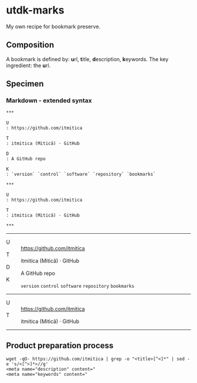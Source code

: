 # utdk-marks
My own recipe for bookmark preserve.

## Composition
A bookmark is defined by: **u**rl, **t**itle, **d**escription, **k**eywords. The key ingredient: the **u**rl.

## Specimen
### Markdown - extended syntax

```
***

U
: https://github.com/itmitica

T
: itmitica (Mitică) · GitHub

D
: A GitHub repo

K
: `version` `control` `software` `repository` `bookmarks`

***

U
: https://github.com/itmitica

T
: itmitica (Mitică) · GitHub

***
```

<hr>
<dl>
<dt>U</dt>
<dd><a href="https://github.com/itmitica">https://github.com/itmitica</a></dd>
<dt>T</dt>
<dd>itmitica (Mitică) · GitHub</dd>
<dt>D</dt>
<dd>A GitHub repo</dd>
<dt>K</dt>
<dd><code>version</code> <code>control</code> <code>software</code> <code>repository</code> <code>bookmarks</code></dd>
</dl>
<hr>
<dl>
<dt>U</dt>
<dd><a href="https://github.com/itmitica">https://github.com/itmitica</a></dd>
<dt>T</dt>
<dd>itmitica (Mitică) · GitHub</dd>
</dl>
<hr>

## Product preparation process

```
wget -qO- https://github.com/itmitica | grep -o "<title>[^<]*" | sed -e 's/<[^>]*>//g'
<meta name="description" content="
<meta name="keywords" content="
```
